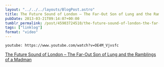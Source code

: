 ```yaml
---
layout: "../../../layouts/BlogPost.astro"
title: The Future Sound of London – The Far-Out Son of Lung and the Ramblings of a Madman
pubDate: 2013-03-21T09:14:07+00:00
tumblr_permalink: /post/45903724510/the-future-sound-of-london-the-far-out-son-of
tags: ["linklog"]
format: "video"
---
```


`youtube: https://www.youtube.com/watch?v=OE4M_Vjvsfc`

[The Future Sound of London &#8211; The Far-Out Son of Lung and the Ramblings of a Madman][1]

[1]: https://www.youtube.com/watch?v=OE4M_Vjvsfc

